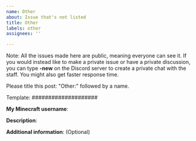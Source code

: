 ```yaml
---
name: Other
about: Issue that's not listed
title: Other
labels: other
assignees: ''

---
```


Note: All the issues made here are public, meaning everyone can see it.
If you would instead like to make a private issue or have a private discussion, you can type **-new** on the Discord server to create a private chat with the staff.
You might also get faster response time.

Please title this post: "Other:" followed by a name.

Template:
####################

**My Minecraft username**:

**Description**:

**Additional information**: (Optional)

